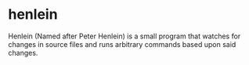 # henlein
Henlein (Named after Peter Henlein) is a small program that watches for changes in source files and runs arbitrary commands based upon said changes.
